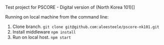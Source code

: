 Test project for PSCORE - Digital version of (North Korea 101)[]

Running on local machine from the command line:

1. Clone branch.
`git clone git@github.com:aleesteele/pscore-nk101.git`
2. Install middleware
`npm install`
3. Run on local host.
`npm start`
